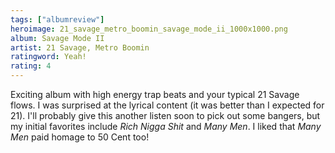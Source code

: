 ```yaml
---
tags: ["albumreview"]
heroimage: 21_savage_metro_boomin_savage_mode_ii_1000x1000.png
album: Savage Mode II
artist: 21 Savage, Metro Boomin
ratingword: Yeah!
rating: 4
---
```


Exciting album with high energy trap beats and your typical 21 Savage flows. I was surprised at the lyrical content (it was better than I expected for 21). I'll probably give this another listen soon to pick out some bangers, but my initial favorites include *Rich Nigga Shit* and *Many Men*. I liked that *Many Men* paid homage to 50 Cent too!
